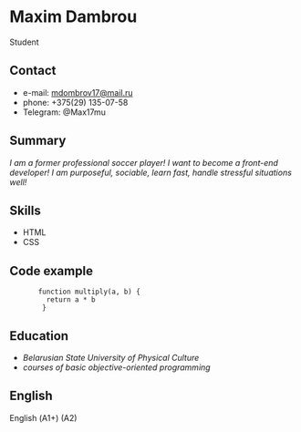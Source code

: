 # Maxim Dambrou

  Student

  ## Contact

  * e-mail: mdombrov17@mail.ru
  * phone: +375(29) 135-07-58
  * Telegram: @Max17mu
  ## Summary

  *I am a former professional soccer player! I want to become a front-end developer! I am purposeful, sociable, learn fast, handle stressful situations well!*

## Skills 

  * HTML
  * CSS


## Code example
```
       function multiply(a, b) {
         return a * b
        }
```  
## Education

  * *Belarusian State University of Physical Culture*
  * *courses of basic objective-oriented programming*

## English

  English (А1+) (A2)